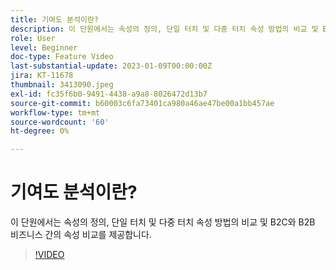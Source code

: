```yaml
---
title: 기여도 분석이란?
description: 이 단원에서는 속성의 정의, 단일 터치 및 다중 터치 속성 방법의 비교 및 B2C와 B2B 비즈니스 간의 속성 비교를 제공합니다.
role: User
level: Beginner
doc-type: Feature Video
last-substantial-update: 2023-01-09T00:00:00Z
jira: KT-11678
thumbnail: 3413090.jpeg
exl-id: fc35f6b0-9491-4438-a9a8-8026472d13b7
source-git-commit: b60003c6fa73401ca980a46ae47be00a1bb457ae
workflow-type: tm+mt
source-wordcount: '60'
ht-degree: 0%

---
```


# 기여도 분석이란?

이 단원에서는 속성의 정의, 단일 터치 및 다중 터치 속성 방법의 비교 및 B2C와 B2B 비즈니스 간의 속성 비교를 제공합니다.

>[!VIDEO](https://video.tv.adobe.com/v/3413090/?quality=12&learn=on)
